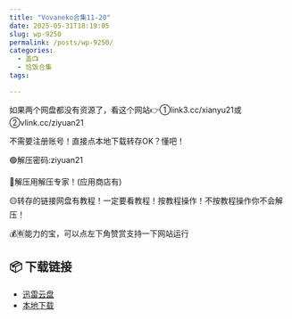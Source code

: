 ```yaml
---
title: "Vovaneko合集11-20"
date: 2025-05-31T18:19:05
slug: wp-9250
permalink: /posts/wp-9250/
categories:
  - 盖📺
  - 恰饭合集
tags:

---
```


如果两个网盘都没有资源了，看这个网站👉①link3.cc/xianyu21或②vlink.cc/ziyuan21

不需要注册账号！直接点本地下载转存OK？懂吧！

🟢解压密码:ziyuan21

🔵解压用解压专家！(应用商店有)

🟡转存的链接网盘有教程！一定要看教程！按教程操作！不按教程操作你不会解压！

💰🈶能力的宝，可以点左下角赞赏支持一下网站运行

## 📦 下载链接
- [迅雷云盘](https://blziyuan21.com/pay-download/9250?key=7cca04fb2e&down_id=0)
- [本地下载](https://blziyuan21.com/pay-download/9250?key=7cca04fb2e&down_id=1)

